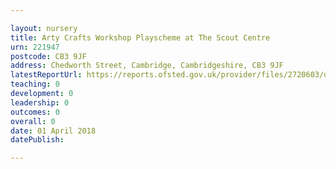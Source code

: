 ```yaml
---

layout: nursery
title: Arty Crafts Workshop Playscheme at The Scout Centre
urn: 221947
postcode: CB3 9JF
address: Chedworth Street, Cambridge, Cambridgeshire, CB3 9JF
latestReportUrl: https://reports.ofsted.gov.uk/provider/files/2720603/urn/221947.pdf
teaching: 0
development: 0
leadership: 0
outcomes: 0
overall: 0
date: 01 April 2018 
datePublish: 

---
```


